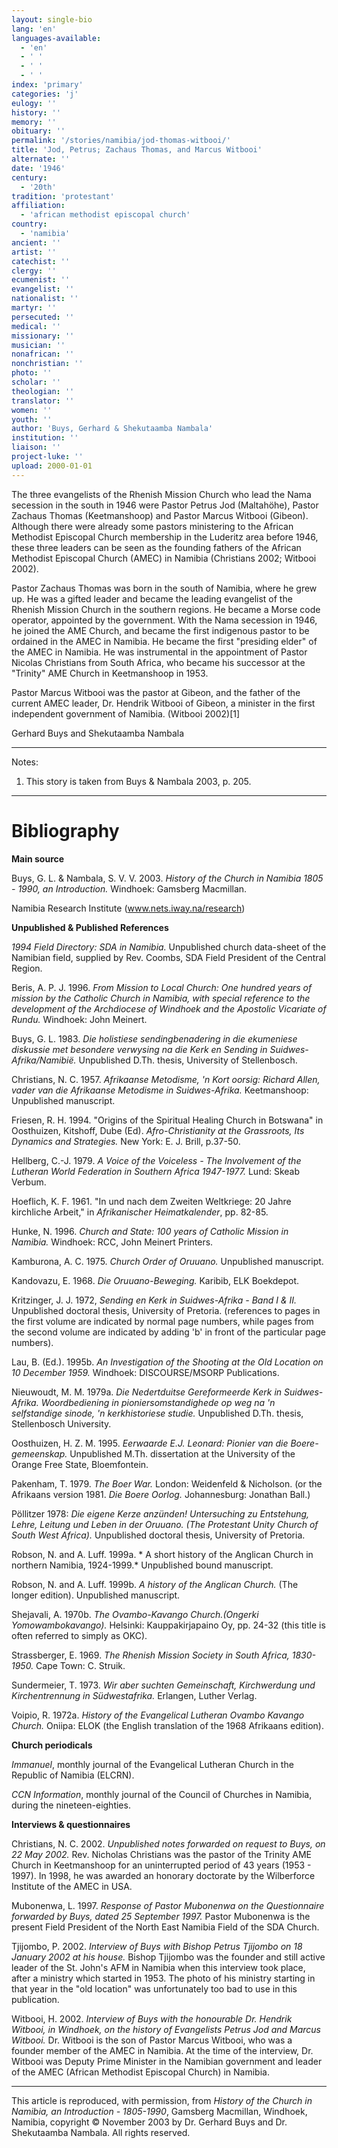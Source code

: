 ```yaml
---
layout: single-bio
lang: 'en'
languages-available:
  - 'en'
  - ' '
  - ' '
  - ' '
index: 'primary'
categories: 'j'
eulogy: ''
history: ''
memory: ''
obituary: ''
permalink: '/stories/namibia/jod-thomas-witbooi/'
title: 'Jod, Petrus; Zachaus Thomas, and Marcus Witbooi'
alternate: ''
date: '1946'
century:
  - '20th'
tradition: 'protestant'
affiliation:
  - 'african methodist episcopal church'
country:
  - 'namibia'
ancient: ''
artist: ''
catechist: ''
clergy: ''
ecumenist: ''
evangelist: ''
nationalist: ''
martyr: ''
persecuted: ''
medical: ''
missionary: ''
musician: ''
nonafrican: ''
nonchristian: ''
photo: ''
scholar: ''
theologian: ''
translator: ''
women: ''
youth: ''
author: 'Buys, Gerhard & Shekutaamba Nambala'
institution: ''
liaison: ''
project-luke: ''
upload: 2000-01-01
---
```



The three evangelists of the Rhenish Mission Church who lead the Nama secession in the south in 1946 were Pastor Petrus Jod (Maltahöhe), Pastor Zachaus Thomas (Keetmanshoop) and Pastor Marcus Witbooi (Gibeon).  Although there were already some pastors ministering to the African Methodist Episcopal Church membership in the Luderitz area before 1946, these three leaders can be seen as the founding fathers of the African Methodist Episcopal Church (AMEC) in Namibia (Christians 2002; Witbooi 2002).

Pastor Zachaus Thomas was born in the south of Namibia, where he grew up. He was a gifted leader and became the leading evangelist of the Rhenish Mission Church in the southern regions.  He became a Morse code operator, appointed by the government.  With the Nama secession in 1946, he joined the AME Church, and became the first indigenous pastor to be ordained in the AMEC in Namibia.  He became the first "presiding elder" of the AMEC in Namibia.  He was instrumental in the appointment of Pastor Nicolas Christians from South Africa, who became his successor at the "Trinity" AME Church in Keetmanshoop in 1953.

Pastor Marcus Witbooi was the pastor at Gibeon, and the father of the current AMEC leader, Dr. Hendrik Witbooi of Gibeon, a minister in the first independent government of Namibia. (Witbooi 2002)[1]

Gerhard Buys and Shekutaamba Nambala

---

Notes:

1. This story is taken from Buys & Nambala 2003, p. 205.

---

# Bibliography

**Main source**

Buys, G. L. & Nambala, S. V. V. 2003. *History of the Church in Namibia 1805 - 1990, an Introduction.*
Windhoek: Gamsberg Macmillan.

Namibia Research Institute (www.nets.iway.na/research)

**Unpublished & Published References**

*1994 Field Directory: SDA in Namibia.*  Unpublished church data-sheet of the Namibian field, supplied
by Rev. Coombs, SDA Field President of the Central Region.

Beris, A. P. J. 1996.  *From Mission to Local Church: One hundred years of mission by the Catholic Church in Namibia, with special reference to the development of the Archdiocese of Windhoek and the Apostolic Vicariate of Rundu.*  Windhoek: John Meinert.

Buys, G. L. 1983. *Die holistiese sendingbenadering in die ekumeniese diskussie met besondere verwysing na die Kerk en Sending in Suidwes-Afrika/Namibië.* Unpublished D.Th. thesis, University of Stellenbosch.

Christians, N. C. 1957. *Afrikaanse Metodisme, 'n Kort oorsig: Richard Allen, vader van die Afrikaanse Metodisme in Suidwes-Afrika.* Keetmanshoop: Unpublished manuscript.

Friesen, R. H. 1994. "Origins of the Spiritual Healing Church in Botswana" in Oosthuizen, Kitshoff, Dube (Ed). *Afro-Christianity at the Grassroots, Its Dynamics and Strategies.*  New York: E. J. Brill, p.37-50.

Hellberg, C.-J. 1979.  *A Voice of the Voiceless - The Involvement of the Lutheran World Federation in Southern Africa 1947-1977.*  Lund: Skeab Verbum.

Hoeflich, K. F. 1961.  "In und nach dem Zweiten Weltkriege: 20 Jahre kirchliche Arbeit," in *Afrikanischer Heimatkalender*, pp. 82-85.

Hunke, N. 1996. *Church and State: 100 years of Catholic Mission in Namibia.*  Windhoek: RCC, John Meinert Printers.

Kamburona, A. C. 1975.  *Church Order of Oruuano.* Unpublished manuscript.

Kandovazu, E. 1968.  *Die Oruuano-Beweging.* Karibib, ELK Boekdepot.

Kritzinger, J. J. 1972,  *Sending en Kerk in Suidwes-Afrika - Band I & II.*  Unpublished doctoral thesis,
University of Pretoria.  (references to pages in the first volume are indicated by normal page numbers, while pages  from the second volume are indicated by adding 'b' in front of the particular page numbers).

Lau, B. (Ed.). 1995b.  *An Investigation of the Shooting at the Old Location on 10 December 1959.*  Windhoek: DISCOURSE/MSORP Publications.

Nieuwoudt, M. M. 1979a. *Die Nedertduitse Gereformeerde Kerk in Suidwes-Afrika. Woordbediening in pioniersomstandighede op weg na 'n selfstandige sinode, 'n kerkhistoriese studie.* Unpublished D.Th. thesis, Stellenbosch University.

Oosthuizen, H. Z. M. 1995.  *Eerwaarde E.J. Leonard: Pionier van die Boere-gemeenskap.*  Unpublished M.Th.
dissertation at the University of the Orange Free State, Bloemfontein.

Pakenham, T. 1979.  *The Boer War.* London: Weidenfeld & Nicholson.  (or the Afrikaans version 1981.
*Die Boere Oorlog.* Johannesburg: Jonathan Ball.)

Pöllitzer 1978: *Die eigene Kerze anzünden! Untersuching zu Entstehung, Lehre, Leitung und Leben in der Oruuano. (The Protestant Unity Church of South West Africa).* Unpublished doctoral thesis, University of Pretoria.

Robson, N. and A. Luff. 1999a.  * A short history of the Anglican Church in northern Namibia, 1924-1999.*  Unpublished bound manuscript.

Robson, N. and A. Luff. 1999b.  *A history of the Anglican Church.*  (The longer edition).  Unpublished manuscript.

Shejavali, A. 1970b.  *The Ovambo-Kavango Church.(Ongerki Yomowambokavango).* Helsinki:
Kauppakirjapaino Oy, pp. 24-32 (this title is often referred to simply as OKC).

Strassberger, E. 1969. *The Rhenish Mission Society in South Africa, 1830-1950.* Cape Town: C. Struik.

Sundermeier, T. 1973. *Wir aber suchten Gemeinschaft, Kirchwerdung und Kirchentrennung in Südwestafrika.* Erlangen, Luther Verlag.

Voipio, R. 1972a. *History of the Evangelical Lutheran Ovambo Kavango Church.* Oniipa: ELOK (the
English translation of the 1968 Afrikaans edition).

**Church periodicals**

*Immanuel*, monthly journal of the Evangelical Lutheran Church in the Republic of Namibia (ELCRN).

*CCN Information*, monthly journal of the Council of Churches in Namibia, during the nineteen-eighties.

**Interviews & questionnaires**

Christians, N. C. 2002.  *Unpublished notes forwarded on request to Buys, on 22 May 2002.*  Rev. Nicholas Christians was the pastor of the Trinity AME Church in Keetmanshoop for an uninterrupted period of 43 years (1953 - 1997).  In 1998, he was awarded an honorary doctorate by the Wilberforce Institute of the AMEC in USA.

Mubonenwa, L. 1997. *Response of Pastor Mubonenwa on the Questionnaire forwarded by Buys, dated 25 September 1997.* Pastor Mubonenwa is the present Field President of the North East Namibia Field of the SDA Church.

Tjijombo, P. 2002.  *Interview of Buys with Bishop Petrus Tjijombo on 18 January 2002 at his house.*  Bishop Tjijombo was the founder and still active leader of the St. John's AFM in Namibia when this interview took place, after a ministry which started in 1953.  The photo of his ministry starting in that year in the "old location" was unfortunately too bad to use in this publication.

Witbooi, H. 2002.  *Interview of Buys with the honourable Dr. Hendrik Witbooi, in Windhoek, on the
history of Evangelists Petrus Jod and Marcus Witbooi.*  Dr. Witbooi is the son of Pastor Marcus Witbooi, who was a founder member of the AMEC in Namibia.  At the time of the interview, Dr. Witbooi was Deputy Prime Minister in the Namibian government and leader of the AMEC (African Methodist Episcopal Church) in Namibia.

---

This article is reproduced, with permission, from  *History of the Church in Namibia, an Introduction - 1805-1990*, Gamsberg Macmillan, Windhoek, Namibia, copyright &copy; November 2003 by Dr. Gerhard Buys and Dr. Shekutaamba Nambala.    All rights reserved.